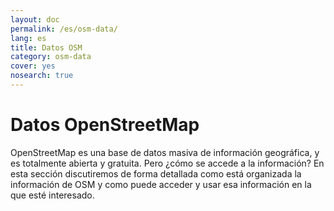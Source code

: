 ```yaml
---
layout: doc
permalink: /es/osm-data/
lang: es
title: Datos OSM
category: osm-data
cover: yes
nosearch: true
---
```


Datos OpenStreetMap
==================

OpenStreetMap es una base de datos masiva de información geográfica, y es totalmente abierta y gratuita. Pero ¿cómo se accede a la información? En esta sección discutiremos de forma detallada como está organizada la información de OSM y como puede acceder y usar esa información en la que esté interesado.  

<!--
Cubriremos:

-	Información de OSM: Visión General
-	Formatos de Archivos Geográficos y el archivo .osm
-	Obteniendo Información
-	Información y Bases de Datos de OSM
-	Operando archivos OSM con Osmosis
-	La API OverPass

-->